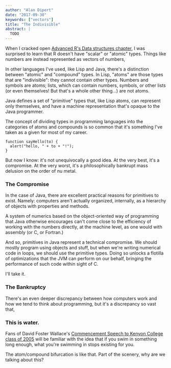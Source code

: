 ```yaml
---
author: "Alan Dipert"
date: "2017-09-30"
keywords: ["vectors"]
title: "The Indivisible"
abstract: |
  TODO
---
```


When I cracked open [Advanced R's Data structures
chapter](http://adv-r.had.co.nz/Data-structures.html), I was surprised to learn
that R doesn't have "scalar" or "atomic" types. Things like numbers are instead
represented as vectors of numbers, 

In other languages I've used, like Lisp and Java, there's a distinction between
"atomic" and "compound" types. In Lisp, "atoms" are those types that are
"indivisible": they cannot contain other types. Numbers and symbols are atoms;
lists, which can contain numbers, symbols, or other lists (or even themselves!
But that's a whole other thing...) are not atoms.

Java defines a set of "primitive" types that, like Lisp atoms, can represent
only themselves, and have a machine representation that's opaque to the Java
programmer.

The concept of dividing types in programming languages into the categories of
atoms and compounds is so common that it's something I've taken as a given for
most of my career.

~~~{.javascript}
function sayHello(to) {
  alert("hello, " + to + "!");
}
~~~

But now I know: it's not unequivocally a good idea. At the very best, it's a
compromise. At the very worst, it's a philosophically bankrupt mass delusion on
the order of nu metal.

### The Compromise

In the case of Java, there are excellent practical reasons for primitives to
exist. Namely: computers aren't actually organized, internally, as a hierarchy
of objects with properties and methods.

A system of numerics based on the object-oriented way of programming that Java
otherwise encourages can't come close to the efficiency of working with the
numbers directly, at the machine level, as one would with assembly (or C, or
Fortran.)

And so, primitives in Java represent a technical compromise. We should mostly
program using objects and stuff, but when we're writing numerical code in loops,
we should use the primitive types. Doing so unlocks a flotilla of optimizations
that the JVM can perform on our behalf, bringing the performance of such code
within sight of C.

I'll take it.

### The Bankruptcy

There's an even deeper discrepancy between how computers work and how we tend to
think about programming, but it's a discrepancy so vast that,

### This is water.

Fans of David Foster Wallace's [Commencement Speech to Kenyon College class of
2005](https://www.youtube.com/watch?v=8CrOL-ydFMI) will be familiar with the
idea that if you swim in something long enough, what you're swimming in stops
existing for you.

The atom/compound bifurcation is like that. Part of the scenery, why are we
talking about this?

